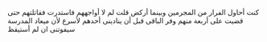 كنت أحاول الفرار من المجرمين وبينما أركض قلت لم لا أواجههم فاستدرت فقاتلتهم حتى قضيت على أربعة منهم وفر الباقى قبل أن ينادينى أحدهم لأسرع لأن ميعاد المدرسة سيفوتنى ان لم أستيقظ  
